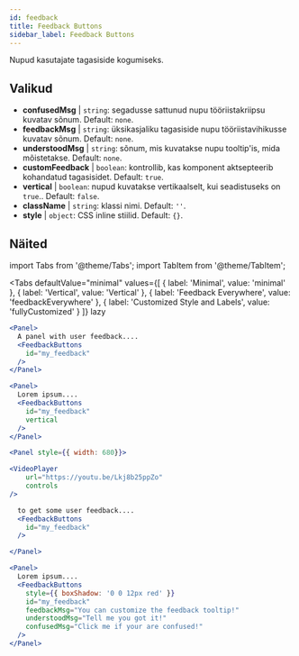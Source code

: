```yaml
---
id: feedback 
title: Feedback Buttons
sidebar_label: Feedback Buttons
---
```


Nupud kasutajate tagasiside kogumiseks.

## Valikud

* __confusedMsg__ | `string`: segadusse sattunud nupu tööriistakriipsu kuvatav sõnum. Default: `none`.
* __feedbackMsg__ | `string`: üksikasjaliku tagasiside nupu tööriistavihikusse kuvatav sõnum. Default: `none`.
* __understoodMsg__ | `string`: sõnum, mis kuvatakse nupu tooltip'is, mida mõistetakse. Default: `none`.
* __customFeedback__ | `boolean`: kontrollib, kas komponent aktsepteerib kohandatud tagasisidet. Default: `true`.
* __vertical__ | `boolean`: nupud kuvatakse vertikaalselt, kui seadistuseks on `true`.. Default: `false`.
* __className__ | `string`: klassi nimi. Default: `''`.
* __style__ | `object`: CSS inline stiilid. Default: `{}`.


## Näited

import Tabs from '@theme/Tabs';
import TabItem from '@theme/TabItem';

<Tabs
    defaultValue="minimal"
    values={[
        { label: 'Minimal', value: 'minimal' },
        { label: 'Vertical', value: 'Vertical' },
        { label: 'Feedback Everywhere', value: 'feedbackEverywhere' },
        { label: 'Customized Style and Labels', value: 'fullyCustomized' }
    ]}
    lazy
>

<TabItem value="minimal">

```jsx live
<Panel>
  A panel with user feedback....
  <FeedbackButtons
    id="my_feedback" 
  />
</Panel>
```

</TabItem>

<TabItem value="Vertical">

```jsx live
<Panel>
  Lorem ipsum....
  <FeedbackButtons
    id="my_feedback" 
    vertical
  />
</Panel>
```
</TabItem>

<TabItem value="feedbackEverywhere">

```jsx live
<Panel style={{ width: 680}}>

<VideoPlayer
    url="https://youtu.be/Lkj8b25ppZo"
    controls
/>

  to get some user feedback....
  <FeedbackButtons
    id="my_feedback" 
  />

</Panel>
```
</TabItem>

<TabItem value="fullyCustomized">

```jsx live
<Panel>
  Lorem ipsum....
  <FeedbackButtons
    style={{ boxShadow: '0 0 12px red' }}
    id="my_feedback"  
    feedbackMsg="You can customize the feedback tooltip!"
    understoodMsg="Tell me you got it!" 
    confusedMsg="Click me if your are confused!" 
  />
</Panel>
```
</TabItem>

</Tabs>
